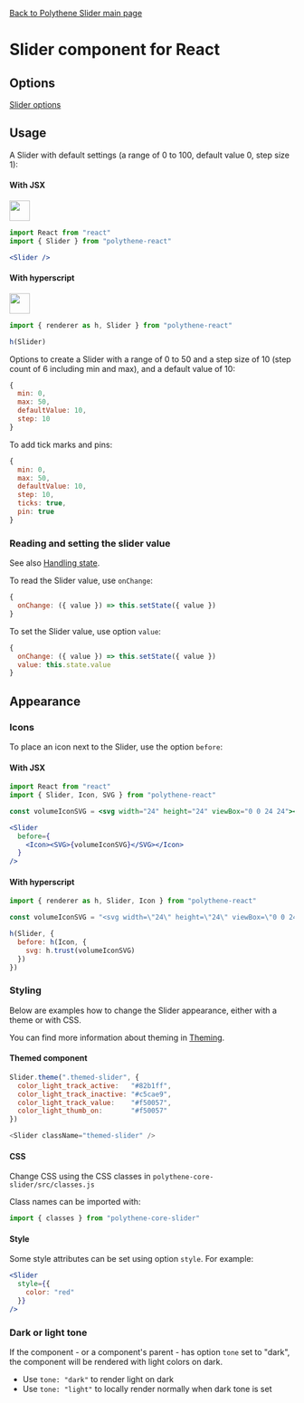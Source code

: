 [Back to Polythene Slider main page](../slider.md)

# Slider component for React


## Options

[Slider options](../slider.md)


## Usage

A Slider with default settings (a range of 0 to 100, default value 0, step size 1):

#### With JSX

<a href="https://jsfiddle.net/ArthurClemens/6crka9hy/" target="_blank"><img src="https://arthurclemens.github.io/assets/polythene/docs/try-out-green.gif" height="36" /></a>

~~~jsx
import React from "react"
import { Slider } from "polythene-react"

<Slider />
~~~

#### With hyperscript

<a href="https://jsfiddle.net/ArthurClemens/ekht8sef/" target="_blank"><img src="https://arthurclemens.github.io/assets/polythene/docs/try-out-green.gif" height="36" /></a>

~~~javascript
import { renderer as h, Slider } from "polythene-react"

h(Slider)
~~~

Options to create a Slider with a range of 0 to 50 and a step size of 10 (step count of 6 including min and max), and a default value of 10:

~~~javascript
{
  min: 0,
  max: 50,
  defaultValue: 10,
  step: 10
}
~~~

To add tick marks and pins:

~~~javascript
{
  min: 0,
  max: 50,
  defaultValue: 10,
  step: 10,
  ticks: true,
  pin: true
}
~~~

### Reading and setting the slider value

See also [Handling state](../handling-state.md).

To read the Slider value, use `onChange`:

~~~javascript
{
  onChange: ({ value }) => this.setState({ value })
}
~~~

To set the Slider value, use option `value`:

~~~javascript
{
  onChange: ({ value }) => this.setState({ value })
  value: this.state.value
}
~~~




## Appearance

### Icons

To place an icon next to the Slider, use the option `before`:

#### With JSX

~~~jsx
import React from "react"
import { Slider, Icon, SVG } from "polythene-react"

const volumeIconSVG = <svg width="24" height="24" viewBox="0 0 24 24"><path d="M3 9v6h4l5 5V4L7 9H3zm13.5 3c0-1.77-1.02-3.29-2.5-4.03v8.05c1.48-.73 2.5-2.25 2.5-4.02zM14 3.23v2.06c2.89.86 5 3.54 5 6.71s-2.11 5.85-5 6.71v2.06c4.01-.91 7-4.49 7-8.77s-2.99-7.86-7-8.77z"/></svg>

<Slider
  before={
    <Icon><SVG>{volumeIconSVG}</SVG></Icon>
  }
/>
~~~

#### With hyperscript

~~~javascript
import { renderer as h, Slider, Icon } from "polythene-react"

const volumeIconSVG = "<svg width=\"24\" height=\"24\" viewBox=\"0 0 24 24\"><path d=\"M3 9v6h4l5 5V4L7 9H3zm13.5 3c0-1.77-1.02-3.29-2.5-4.03v8.05c1.48-.73 2.5-2.25 2.5-4.02zM14 3.23v2.06c2.89.86 5 3.54 5 6.71s-2.11 5.85-5 6.71v2.06c4.01-.91 7-4.49 7-8.77s-2.99-7.86-7-8.77z\"/></svg>"

h(Slider, {
  before: h(Icon, {
    svg: h.trust(volumeIconSVG)
  })
})
~~~

### Styling

Below are examples how to change the Slider appearance, either with a theme or with CSS.

You can find more information about theming in [Theming](../theming.md).

#### Themed component

~~~javascript
Slider.theme(".themed-slider", {
  color_light_track_active:   "#82b1ff",
  color_light_track_inactive: "#c5cae9",
  color_light_track_value:    "#f50057",
  color_light_thumb_on:       "#f50057"
})

<Slider className="themed-slider" />
~~~

#### CSS

Change CSS using the CSS classes in `polythene-core-slider/src/classes.js`

Class names can be imported with:

~~~javascript
import { classes } from "polythene-core-slider"
~~~

#### Style

Some style attributes can be set using option `style`. For example:

~~~jsx
<Slider
  style={{
    color: "red"
  }}
/>
~~~

### Dark or light tone

If the component - or a component's parent - has option `tone` set to "dark", the component will be rendered with light colors on dark. 

* Use `tone: "dark"` to render light on dark
* Use `tone: "light"` to locally render normally when dark tone is set


